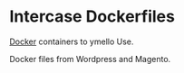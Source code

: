 # Intercase Dockerfiles

[Docker](http://docker.com) containers to ymello Use.

Docker files from Wordpress and Magento. 
